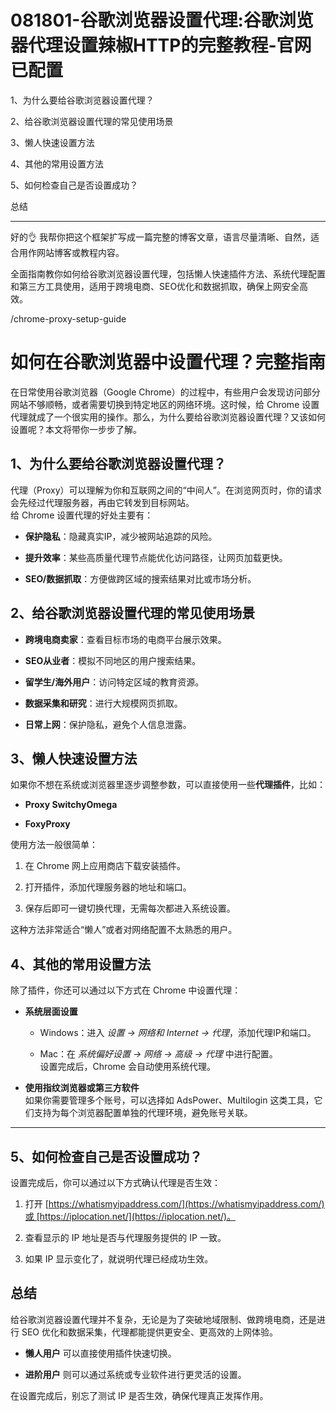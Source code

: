 # 081801-谷歌浏览器设置代理:谷歌浏览器代理设置辣椒HTTP的完整教程-官网已配置

1、为什么要给谷歌浏览器设置代理？

2、给谷歌浏览器设置代理的常见使用场景

3、懒人快速设置方法

4、其他的常用设置方法

5、如何检查自己是否设置成功？

总结

---

好的👌 我帮你把这个框架扩写成一篇完整的博客文章，语言尽量清晰、自然，适合用作网站博客或教程内容。



全面指南教你如何给谷歌浏览器设置代理，包括懒人快速插件方法、系统代理配置和第三方工具使用，适用于跨境电商、SEO优化和数据抓取，确保上网安全高效。

/chrome-proxy-setup-guide

# 如何在谷歌浏览器中设置代理？完整指南

在日常使用谷歌浏览器（Google Chrome）的过程中，有些用户会发现访问部分网站不够顺畅，或者需要切换到特定地区的网络环境。这时候，给 Chrome 设置代理就成了一个很实用的操作。那么，为什么要给谷歌浏览器设置代理？又该如何设置呢？本文将带你一步步了解。

## 1、为什么要给谷歌浏览器设置代理？

代理（Proxy）可以理解为你和互联网之间的“中间人”。在浏览网页时，你的请求会先经过代理服务器，再由它转发到目标网站。  
给 Chrome 设置代理的好处主要有：

*   **保护隐私**：隐藏真实IP，减少被网站追踪的风险。
    
*   **提升效率**：某些高质量代理节点能优化访问路径，让网页加载更快。
    
*   **SEO/数据抓取**：方便做跨区域的搜索结果对比或市场分析。
    

## 2、给谷歌浏览器设置代理的常见使用场景

*   **跨境电商卖家**：查看目标市场的电商平台展示效果。
    
*   **SEO从业者**：模拟不同地区的用户搜索结果。
    
*   **留学生/海外用户**：访问特定区域的教育资源。
    
*   **数据采集和研究**：进行大规模网页抓取。
    
*   **日常上网**：保护隐私，避免个人信息泄露。
    

## 3、懒人快速设置方法

如果你不想在系统或浏览器里逐步调整参数，可以直接使用一些**代理插件**，比如：

*   **Proxy SwitchyOmega**
    
*   **FoxyProxy**
    

使用方法一般很简单：

1.  在 Chrome 网上应用商店下载安装插件。
    
2.  打开插件，添加代理服务器的地址和端口。
    
3.  保存后即可一键切换代理，无需每次都进入系统设置。
    

这种方法非常适合“懒人”或者对网络配置不太熟悉的用户。

## 4、其他的常用设置方法

除了插件，你还可以通过以下方式在 Chrome 中设置代理：

*   **系统层面设置**
    
    *   Windows：进入 _设置 → 网络和 Internet → 代理_，添加代理IP和端口。
        
    *   Mac：在 _系统偏好设置 → 网络 → 高级 → 代理_ 中进行配置。  
        设置完成后，Chrome 会自动使用系统代理。
        
*   **使用指纹浏览器或第三方软件**  
    如果你需要管理多个账号，可以选择如 AdsPower、Multilogin 这类工具，它们支持为每个浏览器配置单独的代理环境，避免账号关联。
    

---

## 5、如何检查自己是否设置成功？

设置完成后，你可以通过以下方式确认代理是否生效：

1.  打开 [https://whatismyipaddress.com/](https://whatismyipaddress.com/)或 [https://iplocation.net/](https://iplocation.net/)。
    
2.  查看显示的 IP 地址是否与代理服务提供的 IP 一致。
    
3.  如果 IP 显示变化了，就说明代理已经成功生效。
    

## 总结

给谷歌浏览器设置代理并不复杂，无论是为了突破地域限制、做跨境电商，还是进行 SEO 优化和数据采集，代理都能提供更安全、更高效的上网体验。

*   **懒人用户** 可以直接使用插件快速切换。
    
*   **进阶用户** 则可以通过系统或专业软件进行更灵活的设置。
    

在设置完成后，别忘了测试 IP 是否生效，确保代理真正发挥作用。